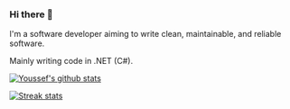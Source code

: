 ### Hi there 👋

I'm a software developer aiming to write clean, maintainable, and reliable software.

Mainly writing code in .NET (C#).

[![Youssef's github stats](https://github-readme-stats.vercel.app/api?username=MrYusuf61&show_icons=true&title_color=fff&icon_color=79ff97&text_color=9f9f9f&bg_color=151515)](https://github.com/MrYusuf61)

[![Streak stats](https://github-readme-streak-stats.herokuapp.com/?user=MrYusuf61&theme=dark)](https://github.com/MrYusuf61)
